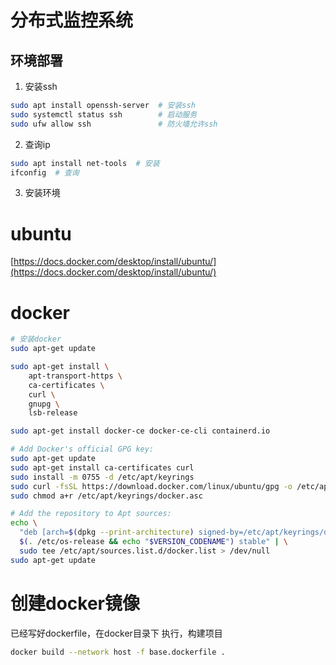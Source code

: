 # 分布式监控系统

## 环境部署
1. 安装ssh
```bash
sudo apt install openssh-server  # 安装ssh
sudo systemctl status ssh        # 启动服务
sudo ufw allow ssh               # 防火墙允许ssh
```

2. 查询ip
```bash
sudo apt install net-tools  # 安装
ifconfig  # 查询
```

3. 安装环境

# ubuntu
[https://docs.docker.com/desktop/install/ubuntu/](https://docs.docker.com/desktop/install/ubuntu/)


# docker
```bash
# 安装docker
sudo apt-get update

sudo apt-get install \
    apt-transport-https \
    ca-certificates \
    curl \
    gnupg \
    lsb-release

sudo apt-get install docker-ce docker-ce-cli containerd.io
```
```bash
# Add Docker's official GPG key:
sudo apt-get update
sudo apt-get install ca-certificates curl
sudo install -m 0755 -d /etc/apt/keyrings
sudo curl -fsSL https://download.docker.com/linux/ubuntu/gpg -o /etc/apt/keyrings/docker.asc
sudo chmod a+r /etc/apt/keyrings/docker.asc

# Add the repository to Apt sources:
echo \
  "deb [arch=$(dpkg --print-architecture) signed-by=/etc/apt/keyrings/docker.asc] https://download.docker.com/linux/ubuntu \
  $(. /etc/os-release && echo "$VERSION_CODENAME") stable" | \
  sudo tee /etc/apt/sources.list.d/docker.list > /dev/null
sudo apt-get update
```

# 创建docker镜像
已经写好dockerfile，在docker目录下
执行，构建项目
```bash
docker build --network host -f base.dockerfile .
```